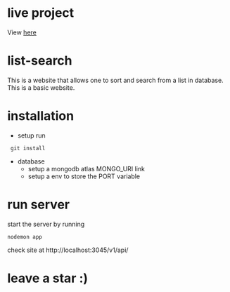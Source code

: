 # live project
View [here](https://tyrantx-search-app.netlify.app/) 
# list-search
This is a website that allows one to sort and search from a list in database.
This is a basic website.
# installation
* setup
run  

<code> git install </code>

* database
  * setup a mongodb atlas MONGO_URI link
  * setup a env to store the PORT variable
# run server
start the server by running

<code>nodemon app</code>

check site at http://localhost:3045/v1/api/

# leave a star :)
